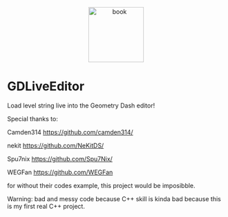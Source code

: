 <div align="center">
    <img src="https://github.com/gd-programming/gddocs/blob/master/assets/gddocs-icon.png?raw=true" height="128" width="128" alt="book">
</div>

# GDLiveEditor

Load level string live into the Geometry Dash editor!

Special thanks to:

Camden314 https://github.com/camden314/

nekit https://github.com/NeKitDS/

Spu7nix https://github.com/Spu7Nix/

WEGFan https://github.com/WEGFan

for without their codes example, this project would be imposibble.

Warning: bad and messy code because C++ skill is kinda bad because this is my first real C++ project.
